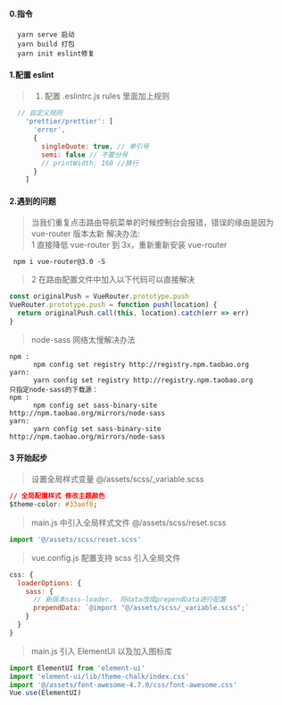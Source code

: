 #### 0.指令

```text
  yarn serve 启动
  yarn build 打包
  yarn init eslint修复
```

#### 1.配置 eslint

> 1. 配置 .eslintrc.js rules 里面加上规则<br>

```js
  // 自定义规则
    'prettier/prettier': [
      'error',
      {
        singleQuote: true, // 单引号
        semi: false // 不要分号
        // printWidth: 160 //换行
      }
    ]
```

#### 2.遇到的问题

> 当我们重复点击路由导航菜单的时候控制台会报错，错误的缘由是因为 vue-router 版本太新
> 解决办法:<br>
> 1 直接降低 vue-router 到 3x，重新重新安装 vue-router<br>

```text
 npm i vue-router@3.0 -S
```

> 2 在路由配置文件中加入以下代码可以直接解决

```js
const originalPush = VueRouter.prototype.push
VueRouter.prototype.push = function push(location) {
  return originalPush.call(this, location).catch(err => err)
}
```

> node-sass 网络太慢解决办法<br>

```
npm :
      npm config set registry http://registry.npm.taobao.org
yarn:
      yarn config set registry http://registry.npm.taobao.org
只指定node-sass的下载源：
npm :
      npm config set sass-binary-site http://npm.taobao.org/mirrors/node-sass
yarn:
      yarn config set sass-binary-site http://npm.taobao.org/mirrors/node-sass
```

#### 3 开始起步

> 设置全局样式变量 @/assets/scss/\_variable.scss<br>

```css
// 全局配置样式 修改主题颜色
$theme-color: #33aef0;
```

> main.js 中引入全局样式文件 @/assets/scss/reset.scss<br>

```js
import '@/assets/scss/reset.scss'
```

> vue.config.js 配置支持 scss 引入全局文件<br>

```js
css: {
  loaderOptions: {
    sass: {
      // 新版本sass-loader， 将data改成prependData进行配置
      prependData: `@import "@/assets/scss/_variable.scss";`
    }
  }
}
```

> main.js 引入 ElementUI 以及加入图标库 <br>

```js
import ElementUI from 'element-ui'
import 'element-ui/lib/theme-chalk/index.css'
import '@/assets/font-awesome-4.7.0/css/font-awesome.css'
Vue.use(ElementUI)
```
